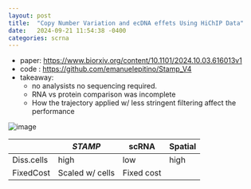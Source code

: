 ```yaml
---
layout: post
title:  "Copy Number Variation and ecDNA effets Using HiChIP Data"
date:   2024-09-21 11:54:38 -0400
categories: scrna 
---
```

- paper: https://www.biorxiv.org/content/10.1101/2024.10.03.616013v1
- code : https://github.com/emanuelepitino/Stamp_V4 
- takeaway: 
  - no analysists no sequencing required.
  - RNA vs protein comparison was incomplete
  - How the trajectory applied w/ less stringent filtering affect the performance 

![image](https://github.com/user-attachments/assets/ac802bb5-d273-4dff-b471-2972cd4117c6)

| |*STAMP*|scRNA|Spatial|
| - | - | - | - |
| Diss.cells | high | low | high |
| FixedCost | Scaled w/ cells | Fixed cost | 

